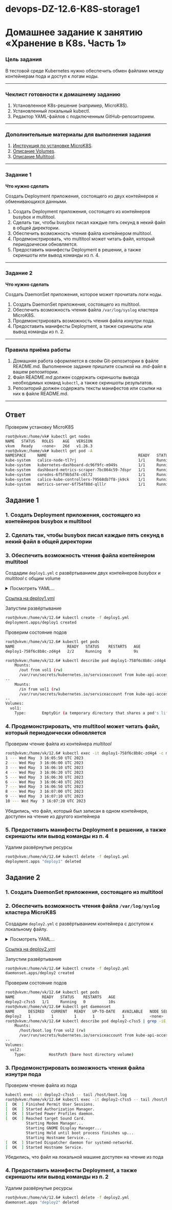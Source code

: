 # devops-DZ-12.6-K8S-storage1
# Домашнее задание к занятию «Хранение в K8s. Часть 1»

### Цель задания

В тестовой среде Kubernetes нужно обеспечить обмен файлами между контейнерам пода и доступ к логам ноды.

------

### Чеклист готовности к домашнему заданию

1. Установленное K8s-решение (например, MicroK8S).
2. Установленный локальный kubectl.
3. Редактор YAML-файлов с подключенным GitHub-репозиторием.

------

### Дополнительные материалы для выполнения задания

1. [Инструкция по установке MicroK8S](https://microk8s.io/docs/getting-started).
2. [Описание Volumes](https://kubernetes.io/docs/concepts/storage/volumes/).
3. [Описание Multitool](https://github.com/wbitt/Network-MultiTool).

------

### Задание 1

**Что нужно сделать**

Создать Deployment приложения, состоящего из двух контейнеров и обменивающихся данными.

1. Создать Deployment приложения, состоящего из контейнеров busybox и multitool.
2. Сделать так, чтобы busybox писал каждые пять секунд в некий файл в общей директории.
3. Обеспечить возможность чтения файла контейнером multitool.
4. Продемонстрировать, что multitool может читать файл, который периодоически обновляется.
5. Предоставить манифесты Deployment в решении, а также скриншоты или вывод команды из п. 4.

------

### Задание 2

**Что нужно сделать**

Создать DaemonSet приложения, которое может прочитать логи ноды.

1. Создать DaemonSet приложения, состоящего из multitool.
2. Обеспечить возможность чтения файла `/var/log/syslog` кластера MicroK8S.
3. Продемонстрировать возможность чтения файла изнутри пода.
4. Предоставить манифесты Deployment, а также скриншоты или вывод команды из п. 2.

------

### Правила приёма работы

1. Домашняя работа оформляется в своём Git-репозитории в файле README.md. Выполненное задание пришлите ссылкой на .md-файл в вашем репозитории.
2. Файл README.md должен содержать скриншоты вывода необходимых команд `kubectl`, а также скриншоты результатов.
3. Репозиторий должен содержать тексты манифестов или ссылки на них в файле README.md.

------

## Ответ

Проверим установку MicroK8S

```bash
root@vkvm:/home/vk# kubectl get nodes
NAME   STATUS   ROLES    AGE   VERSION
vkvm   Ready    <none>   26d   v1.26.3
root@vkvm:/home/vk# kubectl get pod -A
NAMESPACE     NAME                                        READY   STATUS    RESTARTS        AGE
kube-system   calico-node-tl7rj                           1/1     Running   8 (3m48s ago)   26d
kube-system   kubernetes-dashboard-dc96f9fc-m949s         1/1     Running   9               26d
kube-system   dashboard-metrics-scraper-7bc864c59-7dspr   1/1     Running   8               26d
kube-system   coredns-6f5f9b5d74-c6l72                    1/1     Running   5               14d
kube-system   calico-kube-controllers-79568db7f8-jk9ck    1/1     Running   8               26d
kube-system   metrics-server-6f754f88d-qlllr              1/1     Running   9               26d
```

## Задание 1

### 1. Создать Deployment приложения, состоящего из контейнеров busybox и multitool

### 2. Сделать так, чтобы busybox писал каждые пять секунд в некий файл в общей директории

### 3. Обеспечить возможность чтения файла контейнером multitool

Создадим `deploy1.yml` с развёртыванием двух контейнеров _busybox_ и _multitool_ с общим volume

<details><summary>Посмотреть YAML...</summary>

```yml
---
apiVersion: apps/v1
kind: Deployment
metadata:
  name: deploy1
  labels:
    app: deploy1
  namespace: default
spec:
  replicas: 1
  selector:
    matchLabels:
      app: deploy1
  template:
    metadata:
      labels:
        app: deploy1
    spec:
      containers:
        - name: busybox
          image: busybox
          command: ['sh', '-c', 'count=1; datafile="/out/out.txt"; while true; do echo "$((count++))||Process ID $$||$(date)" >> $datafile; sleep 10; done']
          volumeMounts:
            - name: vol1
              mountPath: /out
        - name: multitool
          image: wbitt/network-multitool
          volumeMounts:
            - name: vol1
              mountPath: /in
      volumes:
        - name: vol1
          emptyDir: {}
```

</details>

[Ссылка на deploy1.yml](deploy1.yml)

Запустим развёртывание

```bash
root@vkvm:/home/vk/12.6# kubectl create -f deploy1.yml
deployment.apps/deploy1 created
```

Проверим состояние подов

```bash
root@vkvm:/home/vk/12.6# kubectl get pods
NAME                       READY   STATUS    RESTARTS   AGE
deploy1-758f6c8b8c-zd4g4   2/2     Running   0          9s

root@vkvm:/home/vk/12.6# kubectl describe pod deploy1-758f6c8b8c-zd4g4 | grep -iE '(Mounts|Volumes)' -A2
    Mounts:
      /out from vol1 (rw)
      /var/run/secrets/kubernetes.io/serviceaccount from kube-api-access-fmc2n (ro)
--
    Mounts:
      /in from vol1 (rw)
      /var/run/secrets/kubernetes.io/serviceaccount from kube-api-access-fmc2n (ro)
--
Volumes:
  vol1:
    Type:       EmptyDir (a temporary directory that shares a pod's lifetime)
```

### 4. Продемонстрировать, что multitool может читать файл, который периодоически обновляется

Проверим чтение файла из контейнера _multitool_

```bash
root@vkvm:/home/vk/12.6# kubectl exec -it deploy1-758f6c8b8c-zd4g4 -c multitool -- tail -f /in/out.txt
1 --- Wed May  3 16:05:50 UTC 2023
2 --- Wed May  3 16:06:00 UTC 2023
3 --- Wed May  3 16:06:10 UTC 2023
4 --- Wed May  3 16:06:20 UTC 2023
5 --- Wed May  3 16:06:30 UTC 2023
6 --- Wed May  3 16:06:40 UTC 2023
7 --- Wed May  3 16:06:50 UTC 2023
8 --- Wed May  3 16:07:00 UTC 2023
9 --- Wed May  3 16:07:10 UTC 2023
10 --- Wed May  3 16:07:20 UTC 2023
```

Убедились, что файл, который был записан в одном контейнере, доступен на чтение из другого контейнера

### 5. Предоставить манифесты Deployment в решении, а также скриншоты или вывод команды из п. 4

Удалим развёрнутые ресурсы

```bash
root@vkvm:/home/vk/12.6# kubectl delete -f deploy1.yml
deployment.apps "deploy1" deleted
```

## Задание 2

### 1. Создать DaemonSet приложения, состоящего из multitool

### 2. Обеспечить возможность чтения файла `/var/log/syslog` кластера MicroK8S

Создадим `deploy2.yml` с развёртыванием контейнера с доступом к локальному файлу.

<details><summary>Посмотреть YAML...</summary>

```yml
---
apiVersion: apps/v1
kind: DaemonSet
metadata:
  name: deploy2
  labels:
    app: deploy2
  namespace: default
spec:
  selector:
    matchLabels:
      app: deploy2
  template:
    metadata:
      labels:
        app: deploy2
    spec:
      containers:
        - name: multitool
          image: wbitt/network-multitool
          volumeMounts:
            - name: vol2
              mountPath: /host/bootlog
      volumes:
        - name: vol2
          hostPath:
            path: /var/log/bootlog
```

</details>

[Ссылка на deploy2.yml](deploy2.yml)

Запустим развёртывание

```bash
root@vkvm:/home/vk/12.6# kubectl create -f deploy2.yml
daemonset.apps/deploy2 created
```

Проверим состояние подов 

```bash
root@vkvm:/home/vk/12.6# kubectl get pods
NAME            READY   STATUS    RESTARTS   AGE
deploy2-c7ss5   1/1     Running   0          10s
root@vkvm:/home/vk/12.6# kubectl get daemonset
NAME      DESIRED   CURRENT   READY   UP-TO-DATE   AVAILABLE   NODE SELECTOR   AGE
deploy2   1         1         1       1            1           <none>          17s
root@vkvm:/home/vk/12.6# kubectl describe pod deploy2-c7ss5 | grep -iE '(Mounts|Volumes)' -A2
    Mounts:
      /host/boot.log from vol2 (rw)
      /var/run/secrets/kubernetes.io/serviceaccount from kube-api-access-j4j2l (ro)
--
Volumes:
  vol2:
    Type:          HostPath (bare host directory volume)
```

### 3. Продемонстрировать возможность чтения файла изнутри пода

Проверим чтение файла из пода

```bash
kubectl exec -it deploy2-c7ss5 -- tail /host/boot.log
root@vkvm:/home/vk/12.6# kubectl exec -it deploy2-c7ss5 -- tail /host/boot.log
[  OK  ] Finished Permit User Sessions.
[  OK  ] Started Authorization Manager.
[  OK  ] Started Power Profiles daemon.
[  OK  ] Reached target Sound Card.
         Starting Modem Manager...
         Starting GNOME Display Manager...
         Starting Hold until boot process finishes up...
         Starting Hostname Service...
[  OK  ] Started Dispatcher daemon for systemd-networkd.
[  OK  ] Started Hostname Service.
```

Убедились, что файл на локальной машине доступен на чтение из пода

### 4. Предоставить манифесты Deployment, а также скриншоты или вывод команды из п. 2

Удалим развёрнутые ресурсы

```bash
root@vkvm:/home/vk/12.6# kubectl delete -f deploy2.yml
daemonset.apps "deploy2" deleted
```
